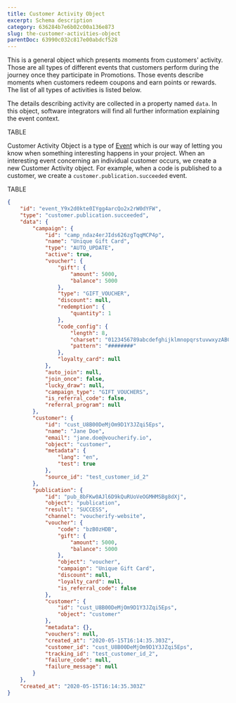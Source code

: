```yaml
---
title: Customer Activity Object
excerpt: Schema description
category: 636284b7e6b02c00a136e873
slug: the-customer-activities-object
parentDoc: 63990c032c817e00abdcf528
---
```


This is a general object which presents moments from customers' activity. Those are all types of different events that customers perform during the journey once they participate in Promotions. Those events describe moments when customers redeem coupons and earn points or rewards. The list of all types of activities is listed below.

The details describing activity are collected in a property named `data`. In this object, software integrators will find all further information explaining the event context.

TABLE

Customer Activity Object is a type of [Event](ref:the-custom-event-object)  which is our way of letting you know when something interesting happens in your project. When an interesting event concerning an individual customer occurs, we create a new Customer Activity object. For example, when a code is published to a customer, we create a `customer.publication.succeeded` event.

TABLE

```json Example Response
{
    "id": "event_Y9x2d0kte0IYgg4arcQo2x2rW0dYFW",
    "type": "customer.publication.succeeded",
    "data": {
        "campaign": {
            "id": "camp_ndaz4erJIds626zgTqqMCP4p",
            "name": "Unique Gift Card",
            "type": "AUTO_UPDATE",
            "active": true,
            "voucher": {
                "gift": {
                    "amount": 5000,
                    "balance": 5000
                },
                "type": "GIFT_VOUCHER",
                "discount": null,
                "redemption": {
                    "quantity": 1
                },
                "code_config": {
                    "length": 8,
                    "charset": "0123456789abcdefghijklmnopqrstuvwxyzABCDEFGHIJKLMNOPQRSTUVWXYZ",
                    "pattern": "########"
                },
                "loyalty_card": null
            },
            "auto_join": null,
            "join_once": false,
            "lucky_draw": null,
            "campaign_type": "GIFT_VOUCHERS",
            "is_referral_code": false,
            "referral_program": null
        },
        "customer": {
            "id": "cust_U8B00DeMjOm9D1Y3JZqi5Eps",
            "name": "Jane Doe",
            "email": "jane.doe@voucherify.io",
            "object": "customer",
            "metadata": {
                "lang": "en",
                "test": true
            },
            "source_id": "test_customer_id_2"
        },
        "publication": {
            "id": "pub_8bFKw0AJl6D9kQuRUoVeOGMHMSBg8dXj",
            "object": "publication",
            "result": "SUCCESS",
            "channel": "voucherify-website",
            "voucher": {
                "code": "bzB0zHDB",
                "gift": {
                    "amount": 5000,
                    "balance": 5000
                },
                "object": "voucher",
                "campaign": "Unique Gift Card",
                "discount": null,
                "loyalty_card": null,
                "is_referral_code": false
            },
            "customer": {
                "id": "cust_U8B00DeMjOm9D1Y3JZqi5Eps",
                "object": "customer"
            },
            "metadata": {},
            "vouchers": null,
            "created_at": "2020-05-15T16:14:35.303Z",
            "customer_id": "cust_U8B00DeMjOm9D1Y3JZqi5Eps",
            "tracking_id": "test_customer_id_2",
            "failure_code": null,
            "failure_message": null
        }
    },
    "created_at": "2020-05-15T16:14:35.303Z"
}
```